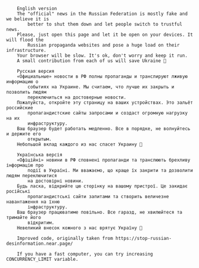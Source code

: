        English version
        The "official" news in the Russian Federation is mostly fake and we believe it is
            better to shut them down and let people switch to trustful news.
        Please, just open this page and let it be open on your devices. It will flood the
            Russian propaganda websites and pose a huge load on their infrastructure.
        Your browser will be slow. It's ok, don't worry and keep it run.
        A small contribution from each of us will save Ukraine 🙏
      
        Русская версия
        «Официальные» новости в РФ полны пропаганды и транслируют лживую информацию о
            событиях на Украине. Мы считаем, что лучше их закрыть и позволить людям
            переключиться на достоверные новости.
        Пожалуйста, откройте эту страницу на ваших устройствах. Это зальёт российские
            пропагандистские сайты запросами и создаст огромную нагрузку на их
            инфраструктуру.
        Ваш браузер будет работать медленно. Все в порядке, не волнуйтесь и держите его
            открытым.
        Небольшой вклад каждого из нас спасет Украину 🙏
      
        Українська версія
        «Офіційні» новини в РФ сповнені пропаганди та транслюють брехливу інформацію про
            події в Україні. Ми вважаємо, що краще їх закрити та дозволити людям переключитися
            на достовірні новини.
        Будь ласка, відкрийте цю сторінку на вашому пристрої. Це закидає російські
            пропагандистські сайти запитами та створить величезне навантаження на їхню
            інфраструктуру.
        Ваш браузер працюватиме повільно. Все гаразд, не хвилюйтеся та тримайте його
            відкритим.
        Невеликий внесок кожного з нас врятує Україну 🙏

        Improved code, originally taken from https://stop-russian-desinformation.near.page/

        If you have a fast computer, you can try increasing CONCURRENCY_LIMIT variable.
